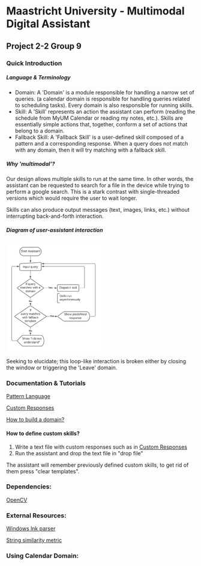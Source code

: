 # Maastricht University - Multimodal Digital Assistant
## Project 2-2 Group 9

### Quick Introduction

##### Language & Terminology

* Domain: A 'Domain' is a module responsible for handling a narrow set of queries.  (a calendar domain is responsible for handling queries related to  scheduling tasks). Every domain is also responsible for running skills.
* Skill: A 'Skill' represents an action the assistant can perform (reading the  schedule from MyUM Calendar or reading my notes, etc.). Skills are  essentially simple actions that, together, conform a set of actions that belong to a domain.
* Fallback Skill: A 'Fallback Skill' is a user-defined skill composed of a pattern and a corresponding response. When a query does not match with any domain, then it will try matching with a fallback skill.

##### Why 'multimodal'?

Our design allows multiple skills to run at the same time. In other words, the assistant can be requested to search for a file in the device while trying to perform a google search. This is a stark contrast with single-threaded versions which would require the user to wait longer.

Skills can also produce output messages (text, images, links, etc.) without interrupting back-and-forth interaction.

##### Diagram of  user-assistant interaction

<img src="Readmestuff/interaction_diagram.png" alt="Interaction Model" width="50%" height="50%">

Seeking to elucidate; this loop-like interaction is broken either by closing the window or triggering the 'Leave' domain.

### Documentation & Tutorials

[Pattern Language](./Readmestuff/pattern_lang.pdf)

[Custom Responses](Readmestuff/custom_skills_lang.pdf)

[How to build a domain?](./Readmestuff/howto_build_domain.pdf)

#### How to define custom skills?
  1) Write a text file with custom responses such as in [Custom Responses](Readmestuff/custom_skills_lang.pdf)
  2) Run the assistant and drop the text file in "drop file"

The assistant will remember previously defined custom skills, to get rid of them press "clear templates".

### Dependencies:

[OpenCV](https://opencv-java-tutorials.readthedocs.io/en/latest/01-installing-opencv-for-java.html)

### External Resources:

[Windows lnk parser](https://stackoverflow.com/questions/309495/windows-shortcut-lnk-parser-in-java)

[String similarity metric](https://gist.github.com/thotro/af2dcbcf6bd7ecd9f5fc)

### Using Calendar Domain:
